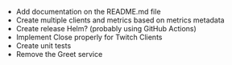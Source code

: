 - Add documentation on the README.md file
- Create multiple clients and metrics based on metrics metadata
- Create release Helm? (probably using GitHub Actions)
- Implement Close properly for Twitch Clients
- Create unit tests
- Remove the Greet service
